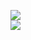 [![](https://img.shields.io/badge/Made%20With-Github%20Spray-lightgrey.svg?style=for-the-badge&logo=github)](https://github.com/Annihil/github-spray#3188)  
[![](https://i.imgur.com/2DrTn0Z.gif)](https://github.com/Annihil/github-spray)